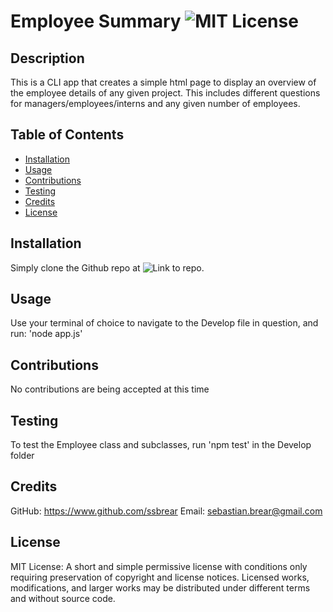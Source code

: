 # Employee Summary ![MIT License](https://img.shields.io/badge/License-MIT-Green)

## Description

This is a CLI app that creates a simple html page to display an overview of the employee details of any given project. This includes different questions for managers/employees/interns and any given number of employees.

## Table of Contents

* [Installation](#installation)
* [Usage](#usage)
* [Contributions](#contributions)
* [Testing](#testing)
* [Credits](#credits)
* [License](#license)

## Installation
Simply clone the Github repo at ![Link to repo](https://github.com/ssbrear/employee-summary/tree/master/Develop).

## Usage
Use your terminal of choice to navigate to the Develop file in question, and run: 'node app.js'

## Contributions
No contributions are being accepted at this time

## Testing
To test the Employee class and subclasses, run 'npm test' in the Develop folder

## Credits
GitHub: https://www.github.com/ssbrear
Email: sebastian.brear@gmail.com

## License
MIT License: A short and simple permissive license with conditions only requiring preservation of copyright and license notices. Licensed works, modifications, and larger works may be distributed under different terms and without source code.